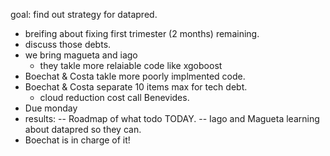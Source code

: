 goal: find out strategy for datapred.
- breifing about fixing first trimester (2 months) remaining.
- discuss those debts.
- we bring magueta and iago
	- they takle more relaiable code like xgoboost
- Boechat & Costa takle more poorly implmented code.
- Boechat & Costa separate 10 items max for tech debt.
	- cloud reduction cost call Benevides.
- Due monday
- results: 
-- Roadmap of what todo TODAY.
-- Iago and Magueta learning about datapred so they can.
- Boechat is in charge of it! 


